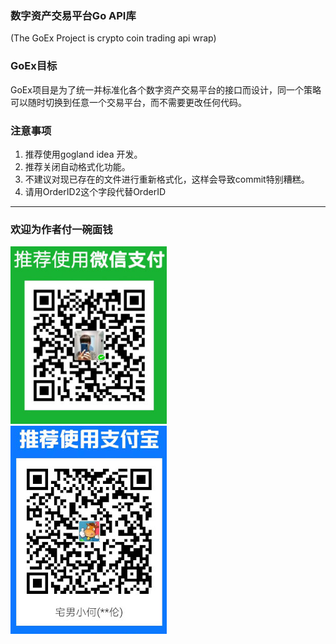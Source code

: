 ### 数字资产交易平台Go API库
(The GoEx Project is crypto coin trading api wrap)

### GoEx目标
GoEx项目是为了统一并标准化各个数字资产交易平台的接口而设计，同一个策略可以随时切换到任意一个交易平台，而不需要更改任何代码。

### 注意事项
1. 推荐使用gogland idea 开发。
2. 推荐关闭自动格式化功能。
3. 不建议对现已存在的文件进行重新格式化，这样会导致commit特别糟糕。
4. 请用OrderID2这个字段代替OrderID

-----------------

### 欢迎为作者付一碗面钱

<img src="https://raw.githubusercontent.com/nntaoli-project/GoEx/dev/wx_pay.JPG" width="250" alt="一碗面钱">&nbsp;&nbsp;&nbsp;<img src="https://raw.githubusercontent.com/nntaoli-project/GoEx/dev/IMG_1177.jpg" width="250" alt="一碗面钱">
